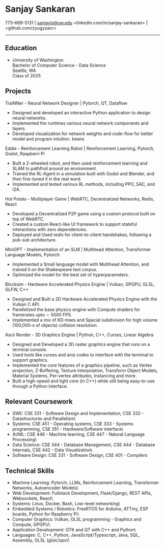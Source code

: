 # Sanjay Sankaran
773-669-5131 | sanjayjs@uw.edu
<linkedin.com/in/sanjay-sankaran> | <github.com/zyugyzarc>

-------

## Education
* University of Washington \
   Bachelor of Computer Science - Data Science \
   Seattle, WA \
   Class of 2025

## Projects
TraiNNer - Neural Network Designer | Pytorch, QT, Dataflow
- Designed and developed an interactive Python application to design neural networks.
- Implemented the runtimes various neural network components and layers.
- Developed visualization for network weights and code-flow for better model and program intuition. beans

Eddie - Reinforcement Learning Robot | Reinforcement Learning, Pytorch, Godot, Raspberri Pi
- Built a 2-wheeled robot, and then used reinforcement learning and SLAM to pathfind around an environment.
- Trained the RL-Agent in a simulation built with Godot and Blender, and then fine-tuned it in the real word.
- Implemented and tested various RL methods, including PPO, SAC, and I2A.

Hot Potato - Multiplayer Game | WebRTC, Decentralized Networks, Redis, React
- Developed a Decentralized P2P game using a custom protocol built on top of WebRTC.
- Created a custom React-like UI framework to support stateful interactions with zero dependencies.
- Deployed and Used redis for client-to-client handshakes, following a pub-sub architecture.

MiniGPT - Implementation of an SLM | Multihead Attention, Transformer Language Models, Pytorch
- Implemented a Small language model with Multihead Attention, and trained it on the Shakespeare text corpus.
- Optimized the model for the best set of hyperparameters.

Blocksim - Hardware Accelerated Physics Engine | Vulkan, GPGPU, GLSL, GLFW, C++
- Designed and Built a 2D Hardware Accelerated Physics Engine with the Vulkan C API.
- Parallelized the base physics engine with Compute shaders for framerates upto ∼ 5000 FPS.
- Implemented a mix of KD-trees and Spacial subdivision for high volume (100,000-s of objects) collision resolution.

Ascii Render - 3D Graphics Engine | Python, C++, Curses, Linear Algebra
- Designed and Developed a 3D raster graphics engine that runs on a terminal console.
- Used tools like curses and ansi codes to interface with the terminal to support graphics.
- Implemented the core features of a graphics pipeline, such as Vertex projection, Z-Buffering, Texture interpolation,
Transform Object Models, Material Systems, Per-vertex attributes, Instancing and more.
- Built a high-speed and light core (in C++) while still being easy-to-use through a Python interface.

## Relevant Coursework
- SWE: CSE 331 - Software Design and Implementation, CSE 332 - Datastructures and Parallelism\
- Systems: CSE 451 - Operating systems, CSE 333 - Systems programming, CSE 351 - Hardware/Software interface\
- AI/ML: CSE 446 - Machine learning, CSE 447 - Natural Language Processing\
- Data Science: CSE 344 - Database Management, CSE 444 - Database Internals, CSE 442 - Data Visualization\
- Software Design: CSE 331 - Software Design, CSE 401 - Compilers

## Technical Skills

- Machine Learning: Pytorch, LLMs, Reinforcement Learning, Transformer Networks, Autoencoder Models\
- Web Development: Fullstack Development, Flask/Django, REST APIs, Websockets, React\
- Systems: Linux, Docker, Bash, Low-level networking\
- Embedded Systems / Robotics: FreeRTOS for Arduino, ATTiny, ESP boards, Python for Raspberry Pi\
- Computer Graphics: Vulkan, GLSL programming - Graphics and Compute, GPGPU\
- Application Development: GTK and QT with C++ and Python\
- Languages: C, C++, Python, JavaScript/Typescript, Java, SQL, Assembly, GLSL (glslc/spv)\

